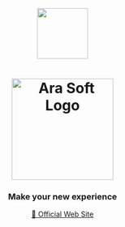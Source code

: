 <p align="center">
    <img src="https://github.com/Ara-Soft/.github/assets/67222970/dd1160c3-03f4-468b-a9bb-d9ac751133e1" align="center" width="100px">
</p>

<h1 align="center">
    <picture>
         <source media="(prefers-color-scheme: dark)" srcset="https://github.com/Ara-Soft/.github/assets/67222970/e6956dd7-4d50-420b-90a1-2f99741a922c">
         <img src="https://github.com/Ara-Soft/.github/assets/67222970/890b520c-b1a9-4b60-99c4-f9dacdf86fae" align="center" width="200px" alt="Ara Soft Logo">
      </picture>
</h1>

<h3 align="center">Make your new experience</h3>

<p align="center">
    <a href="https://lunaize.com" target="_blank">🔗 Official Web Site</a>
</p>
